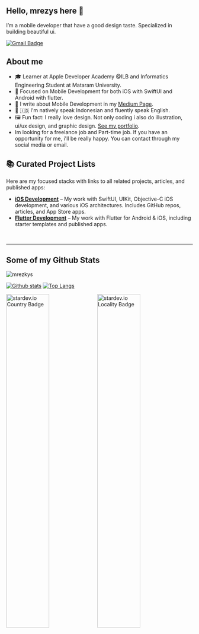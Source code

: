 ## Hello, mrezys here 👋
I’m a mobile developer that have a good design taste. Specialized in building beautiful ui.


[![Gmail Badge](https://img.shields.io/badge/-mrezkysulihin@gmail.com-c14438?style=flat&logo=Gmail&logoColor=white&link=mailto:mrezkysulihin@gmail.com)](mailto:mrezkysulihin@gmail.com) 

## About me
- 🎓 Learner at Apple Developer Academy @ILB and Informatics Engineering Student at Mataram University.
- 📱 Focused on Mobile Development for both iOS with SwiftUI and Android with flutter.
- 📖 I write about Mobile Development in my [Medium Page](https://mrezkys.medium.com).
- 🏴󠁧󠁢󠁥󠁮󠁧󠁿 🇮🇩 I'm natively speak Indonesian and fluently speak English.
- 🖼️ Fun fact: I really love design. Not only coding i also do illustration, ui/ux design, and graphic design. [See my portfolio](https://dribbble.com/mrezkys).
- Im looking for a freelance job and Part-time job. If you have an opportunity for me, i'll be really happy. You can contact through my social media or email.

## 📚 Curated Project Lists
Here are my focused stacks with links to all related projects, articles, and published apps:

- **[iOS Development](https://github.com/mrezkys/ios-dev)** – My work with SwiftUI, UIKit, Objective-C iOS development, and various iOS architectures. Includes GitHub repos, articles, and App Store apps.
- **[Flutter Development](https://github.com/mrezkys/flutter-dev)** – My work with Flutter for Android & iOS, including starter templates and published apps.
<br>

---


## Some of my Github Stats
<p align=left> <img src=https://komarev.com/ghpvc/?username=mrezkys alt=mrezkys /> </p>

[![Github stats](https://github-readme-stats.vercel.app/api?username=mrezkys&show_icons=true&include_all_commits=true)](https://github.com/mrezkys/github-readme-stats)
[![Top Langs](https://github-readme-stats.vercel.app/api/top-langs/?username=mrezkys&layout=compact)](https://github.com/mrezkys/github-readme-stats)

<div align="left">
  <img src="https://stardev.io/developers/mrezkys/badge/languages/country.svg" alt="stardev.io Country Badge" width="48%" />
  <img src="https://stardev.io/developers/mrezkys/badge/languages/locality.svg" alt="stardev.io Locality Badge" width="48%" />
</div>
